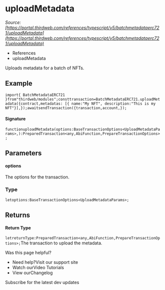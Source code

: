 # uploadMetadata

*Source: [https://portal.thirdweb.com/references/typescript/v5/batchmetadataerc721/uploadMetadata](https://portal.thirdweb.com/references/typescript/v5/batchmetadataerc721/uploadMetadata)*

* References
* uploadMetadata

Uploads metadata for a batch of NFTs.

## Example

`import{ BatchMetadataERC721 }from"thirdweb/modules";consttransaction=BatchMetadataERC721.uploadMetadata({contract,metadatas: [{ name:"My NFT", description:"This is my NFT"}],});awaitsendTransaction({transaction,account,});`
#### Signature

`functionuploadMetadata(options:BaseTransactionOptions<UploadMetadataParams>,):PreparedTransaction<any,AbiFunction,PrepareTransactionOptions>;`
## Parameters

#### options

The options for the transaction.

### Type

`letoptions:BaseTransactionOptions<UploadMetadataParams>;`
## Returns

#### Return Type

`letreturnType:PreparedTransaction<any,AbiFunction,PrepareTransactionOptions>;`The transaction to upload the metadata.

Was this page helpful?

* Need help?Visit our support site
* Watch ourVideo Tutorials
* View ourChangelog

Subscribe for the latest dev updates

